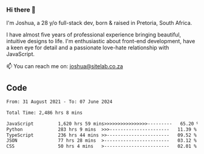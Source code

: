 ### Hi there 👋

I'm Joshua, a 28 y/o full-stack dev, born & raised in Pretoria, South Africa. 

I have almost five years of professional experience bringing beautiful, intuitive designs to life. I'm enthusiastic about front-end development, have a keen eye for detail and a passionate love-hate relationship with JavaScript.

📫 You can reach me on: joshua@sitelab.co.za

## **Code**

<!--START_SECTION:waka-->

```txt
From: 31 August 2021 - To: 07 June 2024

Total Time: 2,486 hrs 8 mins

JavaScript         1,620 hrs 59 mins>>>>>>>>>>>>>>>>---------   65.20 %
Python             283 hrs 9 mins  >>>----------------------   11.39 %
TypeScript         236 hrs 44 mins >>-----------------------   09.52 %
JSON               77 hrs 28 mins  >------------------------   03.12 %
CSS                50 hrs 4 mins   >------------------------   02.01 %
```

<!--END_SECTION:waka-->
